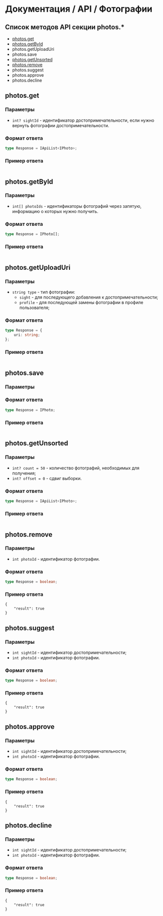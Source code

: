 # Документация / API / Фотографии
## Список методов API секции photos.*
* [photos.get](#photosget)
* [photos.getById](#photosgetbyid)
* photos.getUploadUri
* photos.save
* [photos.getUnsorted](#photosgetunsorted)
* [photos.remove](#photosremove)
* photos.suggest
* photos.approve
* photos.decline

## photos.get
### Параметры
* `int? sightId` - идентификатор достопримечательности, если нужно вернуть фотографии достопримечательности.

### Формат ответа
```ts
type Response = IApiList<IPhoto>;
``` 

### Пример ответа
```json5

```

## photos.getById
### Параметры
* `int[] photoIds` - идентификаторы фотографий через запятую, информацию о которых нужно получить.

### Формат ответа
```ts
type Response = IPhoto[];
```

### Пример ответа
```json5

```

## photos.getUploadUri
### Параметры
* `string type` - тип фотографии:
    * `sight` - для последующего добавления к достопримечательности;
    * `profile` - для последующей замены фотографии в профиле пользователя;

### Формат ответа
```ts
type Response = {
    uri: string;
};
```

### Пример ответа
```json5

```

## photos.save
### Параметры

### Формат ответа
```ts
type Response = IPhoto;
```

### Пример ответа
```json5

```

## photos.getUnsorted
### Параметры
* `int? count = 50` - количество фотографий, необходимых для получения;
* `int? offset = 0` - сдвиг выборки.

### Формат ответа
```ts
type Response = IApiList<IPhoto>;
```

### Пример ответа
```json5

```

## photos.remove
### Параметры
* `int photoId` - идентификатор фотографии.

### Формат ответа
```ts
type Response = boolean;
```

### Пример ответа
```json5
{
    "result": true
}
```

## photos.suggest
### Параметры
* `int sightId` - идентификатор достопримечательности;
* `int photoId` - идентификатор фотографии.

### Формат ответа
```ts
type Response = boolean;
```

### Пример ответа
```json5
{
    "result": true
}
```

## photos.approve
### Параметры
* `int sightId` - идентификатор достопримечательности;
* `int photoId` - идентификатор фотографии.

### Формат ответа
```ts
type Response = boolean;
```

### Пример ответа
```json5
{
    "result": true
}
```

## photos.decline
### Параметры
* `int sightId` - идентификатор достопримечательности;
* `int photoId` - идентификатор фотографии.

### Формат ответа
```ts
type Response = boolean;
```

### Пример ответа
```json5
{
    "result": true
}
```
